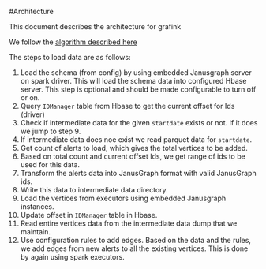 #Architecture

This document describes the architecture for grafink

We follow the [algorithm described here](LoadAlgorithm.md#option4)

The steps to load data are as follows:

1.  Load the schema (from config) by using embedded Janusgraph server on spark driver.
    This will load the schema data into configured Hbase server. This step is optional
    and should be made configurable to turn off or on.
2.  Query ```IDManager``` table from Hbase to get the current offset for Ids (driver)
3.  Check if intermediate data for the given ```startdate``` exists or not. If it does we jump to step 9.
4.  If intermediate data does noe exist we read parquet data for ```startdate```.
5.  Get count of alerts to load, which gives the total vertices to be added.
6.  Based on total count and current offset Ids, we get range of ids to be used for this data.
7.  Transform the alerts data into JanusGraph format with valid JanusGraph ids.
8.  Write this data to intermediate data directory.
9.  Load the vertices from executors using embedded Janusgraph instances.
10. Update offset in ```IDManager``` table in Hbase.
10. Read entire vertices data from the intermediate data dump that we maintain.
11. Use configuration rules to add edges. Based on the data and the rules, we add edges from new alerts to
    all the existing vertices. This is done by again using spark executors.

